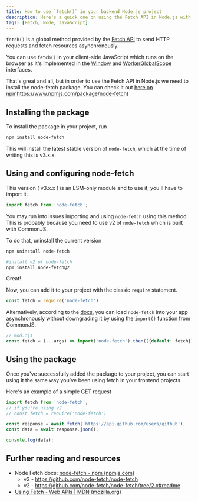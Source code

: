 ```yaml
---
title: How to use `fetch()` in your backend Node.js project
description: Here's a quick one on using the Fetch API in Node.js with the `node-fetch` package.
tags: [Fetch, Node, JavaScript]
---
```


`fetch()` is a global method provided by the [Fetch API](https://developer.mozilla.org/en-US/docs/Web/API/Fetch_API) to send HTTP requests and fetch resources asynchronously. 

You can use `fetch()` in your client-side JavaScript which runs on the browser as it's implemented in the [Window](https://developer.mozilla.org/en-US/docs/Web/API/Window) and [WorkerGlobalScope](https://developer.mozilla.org/en-US/docs/Web/API/WorkerGlobalScope) interfaces. 

That's great and all, but in order to use the Fetch API in Node.js we need to install the node-fetch package. You can check it out [here on npm](https://www.npmjs.com/package/node-fetch)https://www.npmjs.com/package/node-fetch)

## Installing the package

To install the package in your project, run

```bash
npm install node-fetch
```

This will install the latest stable version of `node-fetch`, which at the time of writing this is v3.x.x.

## Using and configuring node-fetch

This version ( v3.x.x ) is an ESM-only module and to use it, you'll have to import it.

```javascript
import fetch from 'node-fetch';
```

You may run into issues importing and using `node-fetch` using this method. This is probably because you need to use v2 of `node-fetch` which is built with CommonJS. 

To do that, uninstall the current version

```bash
npm uninstall node-fetch

#install v2 of node-fetch
npm install node-fetch@2
```

Great!

Now, you can add it to your project with the classic `require` statement.

```javascript
const fetch = require('node-fetch')
```

Alternatively, according to the [docs](https://www.npmjs.com/package/node-fetch?activeTab=readme), you can load `node-fetch` into your app  asynchronously without downgrading it by using the `import()` function from CommonJS.

```javascript
// mod.cjs
const fetch = (...args) => import('node-fetch').then(({default: fetch}) => fetch(...args));
```



## Using the package

Once you've successfully added the package to your project, you can start using it the same way you've been using fetch in your frontend projects.

Here's an example of a simple GET request

```javascript
import fetch from 'node-fetch';
// if you're using v2
// const fetch = require('node-fetch')

const response = await fetch('https://api.github.com/users/github');
const data = await response.json();

console.log(data);
```



## Further reading and resources

- Node Fetch docs: [node-fetch - npm (npmjs.com)](https://www.npmjs.com/package/node-fetch)
  - v3 - https://github.com/node-fetch/node-fetch
  - v2 - https://github.com/node-fetch/node-fetch/tree/2.x#readme
- [Using Fetch - Web APIs | MDN (mozilla.org)](https://developer.mozilla.org/en-US/docs/Web/API/Fetch_API/Using_Fetch)

